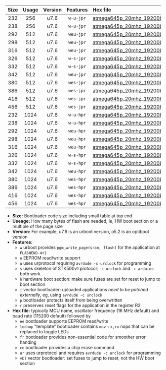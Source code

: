 |Size|Usage|Version|Features|Hex file|
|:-:|:-:|:-:|:-:|:--|
|232|256|u7.6|`w-u-jpr`|[atmega645p_20mhz_19200bps_ur_vbl.hex](https://raw.githubusercontent.com/stefanrueger/urboot/main//atmega645p_20mhz_19200bps_ur_vbl.hex)|
|238|256|u7.6|`w-u-jpr`|[atmega645p_20mhz_19200bps_lednop_ur_vbl.hex](https://raw.githubusercontent.com/stefanrueger/urboot/main//atmega645p_20mhz_19200bps_lednop_ur_vbl.hex)|
|292|512|u7.6|`weu-jpr`|[atmega645p_20mhz_19200bps_ee_ur_vbl.hex](https://raw.githubusercontent.com/stefanrueger/urboot/main//atmega645p_20mhz_19200bps_ee_ur_vbl.hex)|
|298|512|u7.6|`weu-jpr`|[atmega645p_20mhz_19200bps_ee_lednop_ur_vbl.hex](https://raw.githubusercontent.com/stefanrueger/urboot/main//atmega645p_20mhz_19200bps_ee_lednop_ur_vbl.hex)|
|316|512|u7.6|`weu-jpr`|[atmega645p_20mhz_19200bps_ee_lednop_fr_ur_vbl.hex](https://raw.githubusercontent.com/stefanrueger/urboot/main//atmega645p_20mhz_19200bps_ee_lednop_fr_ur_vbl.hex)|
|326|512|u7.6|`w-s-jpr`|[atmega645p_20mhz_19200bps_vbl.hex](https://raw.githubusercontent.com/stefanrueger/urboot/main//atmega645p_20mhz_19200bps_vbl.hex)|
|332|512|u7.6|`w-s-jpr`|[atmega645p_20mhz_19200bps_lednop_vbl.hex](https://raw.githubusercontent.com/stefanrueger/urboot/main//atmega645p_20mhz_19200bps_lednop_vbl.hex)|
|342|512|u7.6|`weu-jpr`|[atmega645p_20mhz_19200bps_ee_lednop_fr_ce_ur_vbl.hex](https://raw.githubusercontent.com/stefanrueger/urboot/main//atmega645p_20mhz_19200bps_ee_lednop_fr_ce_ur_vbl.hex)|
|380|512|u7.6|`wes-jpr`|[atmega645p_20mhz_19200bps_ee_vbl.hex](https://raw.githubusercontent.com/stefanrueger/urboot/main//atmega645p_20mhz_19200bps_ee_vbl.hex)|
|386|512|u7.6|`wes-jpr`|[atmega645p_20mhz_19200bps_ee_lednop_vbl.hex](https://raw.githubusercontent.com/stefanrueger/urboot/main//atmega645p_20mhz_19200bps_ee_lednop_vbl.hex)|
|416|512|u7.6|`wes-jpr`|[atmega645p_20mhz_19200bps_ee_lednop_fr_vbl.hex](https://raw.githubusercontent.com/stefanrueger/urboot/main//atmega645p_20mhz_19200bps_ee_lednop_fr_vbl.hex)|
|456|512|u7.6|`wes-jpr`|[atmega645p_20mhz_19200bps_ee_lednop_fr_ce_vbl.hex](https://raw.githubusercontent.com/stefanrueger/urboot/main//atmega645p_20mhz_19200bps_ee_lednop_fr_ce_vbl.hex)|
|232|1024|u7.6|`w-u-hpr`|[atmega645p_20mhz_19200bps_ur.hex](https://raw.githubusercontent.com/stefanrueger/urboot/main//atmega645p_20mhz_19200bps_ur.hex)|
|238|1024|u7.6|`w-u-hpr`|[atmega645p_20mhz_19200bps_lednop_ur.hex](https://raw.githubusercontent.com/stefanrueger/urboot/main//atmega645p_20mhz_19200bps_lednop_ur.hex)|
|292|1024|u7.6|`weu-hpr`|[atmega645p_20mhz_19200bps_ee_ur.hex](https://raw.githubusercontent.com/stefanrueger/urboot/main//atmega645p_20mhz_19200bps_ee_ur.hex)|
|298|1024|u7.6|`weu-hpr`|[atmega645p_20mhz_19200bps_ee_lednop_ur.hex](https://raw.githubusercontent.com/stefanrueger/urboot/main//atmega645p_20mhz_19200bps_ee_lednop_ur.hex)|
|316|1024|u7.6|`weu-hpr`|[atmega645p_20mhz_19200bps_ee_lednop_fr_ur.hex](https://raw.githubusercontent.com/stefanrueger/urboot/main//atmega645p_20mhz_19200bps_ee_lednop_fr_ur.hex)|
|326|1024|u7.6|`w-s-hpr`|[atmega645p_20mhz_19200bps.hex](https://raw.githubusercontent.com/stefanrueger/urboot/main//atmega645p_20mhz_19200bps.hex)|
|332|1024|u7.6|`w-s-hpr`|[atmega645p_20mhz_19200bps_lednop.hex](https://raw.githubusercontent.com/stefanrueger/urboot/main//atmega645p_20mhz_19200bps_lednop.hex)|
|342|1024|u7.6|`weu-hpr`|[atmega645p_20mhz_19200bps_ee_lednop_fr_ce_ur.hex](https://raw.githubusercontent.com/stefanrueger/urboot/main//atmega645p_20mhz_19200bps_ee_lednop_fr_ce_ur.hex)|
|380|1024|u7.6|`wes-hpr`|[atmega645p_20mhz_19200bps_ee.hex](https://raw.githubusercontent.com/stefanrueger/urboot/main//atmega645p_20mhz_19200bps_ee.hex)|
|386|1024|u7.6|`wes-hpr`|[atmega645p_20mhz_19200bps_ee_lednop.hex](https://raw.githubusercontent.com/stefanrueger/urboot/main//atmega645p_20mhz_19200bps_ee_lednop.hex)|
|416|1024|u7.6|`wes-hpr`|[atmega645p_20mhz_19200bps_ee_lednop_fr.hex](https://raw.githubusercontent.com/stefanrueger/urboot/main//atmega645p_20mhz_19200bps_ee_lednop_fr.hex)|
|456|1024|u7.6|`wes-hpr`|[atmega645p_20mhz_19200bps_ee_lednop_fr_ce.hex](https://raw.githubusercontent.com/stefanrueger/urboot/main//atmega645p_20mhz_19200bps_ee_lednop_fr_ce.hex)|

- **Size:** Bootloader code size including small table at top end
- **Useage:** How many bytes of flash are needed, ie, HW boot section or a multiple of the page size
- **Version:** For example, u7.6 is an urboot version, o5.2 is an optiboot version
- **Features:**
  + `w` urboot provides `pgm_write_page(sram, flash)` for the application at `FLASHEND-4+1`
  + `e` EEPROM read/write support
  + `u` uses urprotocol requiring `avrdude -c urclock` for programming
  + `s` uses skeleton of STK500v1 protocol; `-c urclock` and `-c arduino` both work
  + `h` hardware boot section: make sure fuses are set for reset to jump to boot section
  + `j` vector bootloader: uploaded applications *need to be patched externally*, eg, using `avrdude -c urclock`
  + `p` bootloader protects itself from being overwritten
  + `r` preserves reset flags for the application in the register R2
- **Hex file:** typically MCU name, oscillator frequency (16 MHz default) and baud rate (115200 default) followed by
  + `ee` bootloader supports EEPROM read/write
  + `lednop` "template" bootloader contains `mov rx,rx` nops that can be replaced to toggle LEDs
  + `fr` bootloader provides non-essential code for smoother error handing
  + `ce` bootloader provides a chip erase command
  + `ur` uses urprotocol and requires `avrdude -c urclock` for programming
  + `vbl` vector bootloader: set fuses to jump to reset, not the HW boot section
